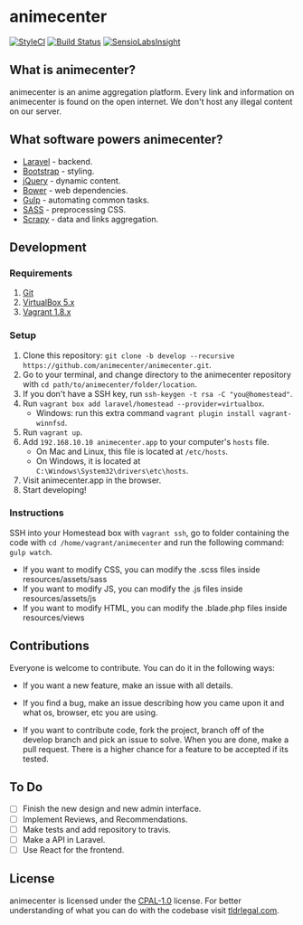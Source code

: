 # animecenter

[![StyleCI](https://styleci.io/repos/44687688/shield)](https://styleci.io/repos/44687688)
[![Build Status](https://travis-ci.org/animecenter/animecenter.svg?branch=develop)](https://travis-ci.org/animecenter/animecenter)
[![SensioLabsInsight](https://insight.sensiolabs.com/projects/b22e1b93-dfe2-4dea-815f-900bec2d68e2/mini.png)](https://insight.sensiolabs.com/projects/b22e1b93-dfe2-4dea-815f-900bec2d68e2)

## What is animecenter?

animecenter is an anime aggregation platform.
Every link and information on animecenter is found on the open internet.
We don't host any illegal content on our server.

## What software powers animecenter?

- [Laravel](http://laravel.com) - backend.
- [Bootstrap](https://getbootstrap.com) - styling.
- [jQuery](https://jquery.con) - dynamic content.
- [Bower](http://bower.io) - web dependencies.
- [Gulp](http://gulpjs.com) - automating common tasks.
- [SASS](http://sass-lang.com) - preprocessing CSS.
- [Scrapy](https://scrapy.org) - data and links aggregation.

## Development

### Requirements

1. [Git](https://git-scm.com/download)
2. [VirtualBox 5.x](https://www.virtualbox.org/wiki/Downloads)
3. [Vagrant 1.8.x](https://www.vagrantup.com/downloads.html)

### Setup

1. Clone this repository: `git clone -b develop --recursive https://github.com/animecenter/animecenter.git`.
2. Go to your terminal, and change directory to the animecenter repository with `cd path/to/animecenter/folder/location`.
3. If you don't have a SSH key, run `ssh-keygen -t rsa -C "you@homestead"`.
4. Run `vagrant box add laravel/homestead --provider=virtualbox`.
    - Windows: run this extra command `vagrant plugin install vagrant-winnfsd`.
5. Run `vagrant up`.
5. Add `192.168.10.10 animecenter.app` to your computer's `hosts` file.
    - On Mac and Linux, this file is located at `/etc/hosts`.
    - On Windows, it is located at `C:\Windows\System32\drivers\etc\hosts`.
6. Visit animecenter.app in the browser.
7. Start developing!

### Instructions

SSH into your Homestead box with `vagrant ssh`, go to folder containing 
the code with `cd /home/vagrant/animecenter` and run the following command: `gulp watch`.

- If you want to modify CSS, you can modify the .scss files inside resources/assets/sass
- If you want to modify JS, you can modify the .js files inside resources/assets/js
- If you want to modify HTML, you can modify the .blade.php files inside resources/views

## Contributions

Everyone is welcome to contribute. You can do it in the following ways:

- If you want a new feature, make an issue with all details.

- If you find a bug, make an issue describing how you came upon it and what os, browser, etc you are using.

- If you want to contribute code, fork the project, branch off of the develop branch and pick an issue to solve. 
When you are done, make a pull request. There is a higher chance for a feature to be accepted if its tested.

## To Do

- [ ] Finish the new design and new admin interface.
- [ ] Implement Reviews, and Recommendations.
- [ ] Make tests and add repository to travis.
- [ ] Make a API in Laravel.
- [ ] Use React for the frontend.

## License

animecenter is licensed under the [CPAL-1.0](http://opensource.org/licenses/CPAL-1.0) license.
For better understanding of what you can do with the codebase visit 
[tldrlegal.com](https://tldrlegal.com/license/common-public-attribution-license-version-1.0-(cpal-1.0)).
